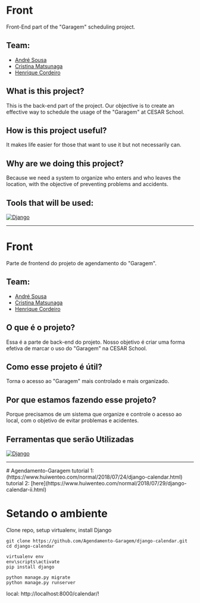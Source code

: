 # Front
Front-End part of the "Garagem" scheduling project.
## Team:
* [André Sousa](https://www.linkedin.com/in/andrelzsousa/)
* [Cristina Matsunaga](https://www.linkedin.com/in/cristina-matsunaga-7992394b/)
* [Henrique Cordeiro](https://www.linkedin.com/in/henrique-cordeiro-031315239/)
## What is this project?
This is the back-end part of the project. Our objective is to create an effective way to schedule the usage of the "Garagem" at CESAR School.
## How is this project useful?
It makes life easier for those that want to use it but not necessarily can.
## Why are we doing this project?
Because we need a system to organize who enters and who leaves the location, with the objective of preventing problems and accidents.
## Tools that will be used:
[![Django](https://www.djangoproject.com/)](https://static.djangoproject.com/img/logos/django-logo-negative.png)

<hr> 

# Front
Parte de frontend do projeto de agendamento do "Garagem".
## Team:
* [André Sousa](https://www.linkedin.com/in/andrelzsousa/)
* [Cristina Matsunaga](https://www.linkedin.com/in/cristina-matsunaga-7992394b/)
* [Henrique Cordeiro](https://www.linkedin.com/in/henrique-cordeiro-031315239/)
## O que é o projeto?
Essa é a parte de back-end do projeto. Nosso objetivo é criar uma forma efetiva de marcar o uso do "Garagem" na CESAR School.
## Como esse projeto é útil?
Torna o acesso ao "Garagem" mais controlado e mais organizado.
## Por que estamos fazendo esse projeto?
Porque precisamos de um sistema que organize e controle o acesso ao local, com o objetivo de evitar problemas e acidentes.
## Ferramentas que serão Utilizadas
[![Django](https://www.djangoproject.com/)](https://static.djangoproject.com/img/logos/django-logo-negative.png)
<hr>
# Agendamento-Garagem
tutorial 1: (https://www.huiwenteo.com/normal/2018/07/24/django-calendar.html)<br> tutorial 2: [here](https://www.huiwenteo.com/normal/2018/07/29/django-calendar-ii.html)

# Setando o ambiente
Clone repo, setup virtualenv, install Django
```
git clone https://github.com/Agendamento-Garagem/django-calendar.git
cd django-calendar

virtualenv env
env\scripts\activate
pip install django

python manage.py migrate
python manage.py runserver
```
local: http://localhost:8000/calendar/!
